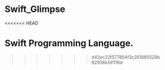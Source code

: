 Swift_Glimpse
=============
<<<<<<< HEAD

Swift Programming Language.
=======
>>>>>>> d42ec22f577854f3c261685529b82938e1d1116d

